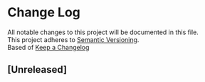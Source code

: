 # Change Log
All notable changes to this project will be documented in this file.  
This project adheres to [Semantic Versioning](http://semver.org/).  
Based of [Keep a Changelog](http://keepachangelog.com)

## [Unreleased]

[//]: # (Added)
[//]: # (Changed)
[//]: # (Deprecated)
[//]: # (Removed)
[//]: # (Fixed)
[//]: # (Security)

[//]: # ([Unreleased]: https://github.com/negebauer/UCPortal/compare/0.1.2...dev)
[//]: # ([0.1.2]: https://github.com/negebauer/UCPortal/compare/0.1.1...0.1.2)
